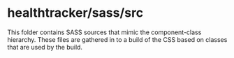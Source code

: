 # healthtracker/sass/src

This folder contains SASS sources that mimic the component-class hierarchy. These files
are gathered in to a build of the CSS based on classes that are used by the build.
